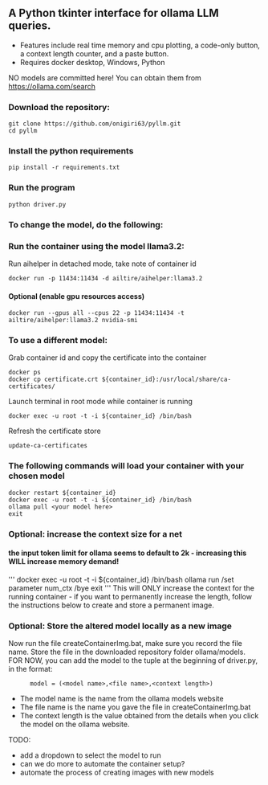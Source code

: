 ## A Python tkinter interface for ollama LLM queries.
* Features include real time memory and cpu plotting, a code-only button, a context length counter, and a paste button.
* Requires docker desktop, Windows, Python

NO models are committed here!  You can obtain them from https://ollama.com/search



### Download the repository:
```
git clone https://github.com/onigiri63/pyllm.git
cd pyllm
```

### Install the python requirements
```
pip install -r requirements.txt
```

### Run the program
```
python driver.py
```
### To change the model, do the following:
### Run the container using the model llama3.2:

Run aihelper in detached mode, take note of container id
```
docker run -p 11434:11434 -d ailtire/aihelper:llama3.2
```
#### Optional (enable gpu resources access)
```
docker run --gpus all --cpus 22 -p 11434:11434 -t ailtire/aihelper:llama3.2 nvidia-smi
```

### To use a different model:

Grab container id and copy the certificate into the container
```
docker ps 
docker cp certificate.crt ${container_id}:/usr/local/share/ca-certificates/
```

Launch terminal in root mode while container is running
```
docker exec -u root -t -i ${container_id} /bin/bash
```

Refresh the certificate store 
```
update-ca-certificates
```


### The following commands will load your container with your chosen model
```
docker restart ${container_id}
docker exec -u root -t -i ${container_id} /bin/bash
ollama pull <your model here>
exit
```

### Optional:  increase the context size for a net

#### the input token limit for ollama seems to default to 2k - increasing this WILL increase memory demand!
'''
docker exec -u root -t -i ${container_id} /bin/bash
ollama run <llm name>
/set parameter num_ctx <your context size>
/bye
exit
'''
This will ONLY increase the context for the running container - if you want to permanently increase the length,
follow the instructions below to create and store a permanent image.

### Optional:  Store the altered model locally as a new image
Now run the file createContainerImg.bat, make sure you record the file name.  Store the file in the downloaded repository folder ollama/models.
FOR NOW, you can add the model to the tuple at the beginning of driver.py, in the format:
```
      model = (<model name>,<file name>,<context length>)
```
* The model name is the name from the ollama models website
* The file name is the name you gave the file in createContainerImg.bat
* The context length is the value obtained from the details when you click the model on the ollama website. 


 TODO: 
* add a dropdown to select the model to run
* can we do more to automate the container setup?
* automate the process of creating images with new models
